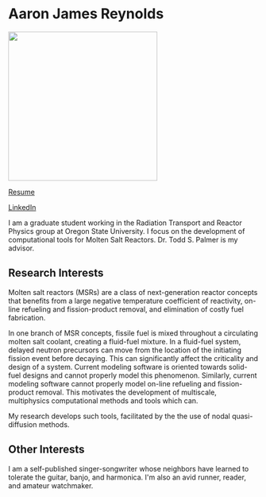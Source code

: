 # Aaron James Reynolds
<img src="{{ site.url }}users/reynolaa/images/gitpic.jpg" height="300">

[Resume](./files/Resume_AJR.pdf)

[LinkedIn](https://www.linkedin.com/in/aaron-james-reynolds-23b0b9a1/)

I am a graduate student working in the Radiation Transport and Reactor Physics group at Oregon State University.
I focus on the development of computational tools for Molten Salt Reactors. Dr. Todd S. Palmer is my advisor.

## Research Interests

Molten salt reactors (MSRs) are a class of next-generation reactor concepts that benefits from a large negative
temperature coefficient of reactivity, on-line refueling and fission-product removal, and elimination of costly fuel fabrication.

In one branch of MSR concepts, fissile fuel is mixed throughout a circulating molten salt coolant,
creating a fluid-fuel mixture. In a fluid-fuel system, delayed neutron precursors can move from the location
of the initiating fission event before decaying. This can significantly affect the criticality and design of a system. Current modeling software is oriented towards solid-fuel designs and cannot properly model this phenomenon. Similarly, current modeling software cannot properly model on-line refueling and fission-product removal. This motivates the development of multiscale, multiphysics computational methods and tools which can.

My research develops such tools, facilitated by the the use of nodal quasi-diffusion methods.

## Other Interests

I am a self-published singer-songwriter whose neighbors have learned to tolerate the guitar, banjo, and harmonica.
I'm also an avid runner, reader, and amateur watchmaker.